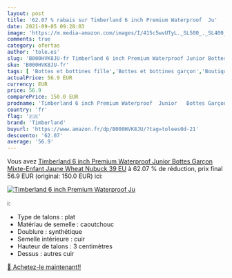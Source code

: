 ```yaml
---
layout: post
title: '62.07 % rabais sur Timberland 6 inch Premium Waterproof  Ju'
date: 2021-09-05 09:28:03
image: 'https://m.media-amazon.com/images/I/415c5wvUTyL._SL500_._SL400_.jpg'
comments: true
category: ofertas
author: 'tole.es'
slug: 'B000HVK8JU-fr Timberland 6 inch Premium Waterproof Junior Bottes Garçon...'
sku: 'B000HVK8JU-fr'
tags: [ 'Bottes et bottines fille','Bottes et bottines garçon','Boutiques','Chaussures','Chaussures et Sacs','Chaussures fille','Chaussures garçon','Custom Stores','timberland', ]
actualPrice: 56.9 EUR
currency: EUR
price: 56.9
comparePrice: 150.0 EUR
prodname: 'Timberland 6 inch Premium Waterproof  Junior   Bottes Garçon Mixte-Enfant  Jaune  Wheat Nubuck   39 EU'
country: 'fr'
flag: '🇫🇷'
brand: 'Timberland'
buyurl: 'https://www.amazon.fr/dp/B000HVK8JU/?tag=tolees0d-21'
descuento: '62.07'
average: '56.9'
---
```


Vous avez [Timberland 6 inch Premium Waterproof  Junior   Bottes Garçon Mixte-Enfant  Jaune  Wheat Nubuck   39 EU](https://www.amazon.fr/dp/B000HVK8JU/?tag=tolees0d-21)  à  62.07 % de réduction, prix final  56.9 EUR (original: 150.0 EUR) ici:

[![Timberland 6 inch Premium Waterproof  Ju](https://m.media-amazon.com/images/I/415c5wvUTyL._SL500_._SL400_.jpg)](https://www.amazon.fr/dp/B000HVK8JU/?tag=tolees0d-21)

ℹ️:

- Type de talons : plat
- Matériau de semelle : caoutchouc
- Doublure : synthétique
- Semelle intérieure : cuir
- Hauteur de talons : 3 centimètres
- Dessus : autres cuir

[🛒 Achetez-le maintenant!!](https://www.amazon.fr/dp/B000HVK8JU/?tag=tolees0d-21)
